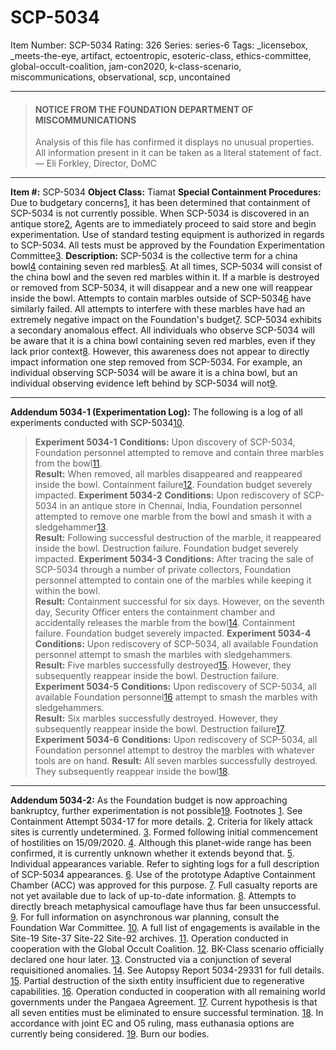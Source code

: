 # SCP-5034
Item Number: SCP-5034
Rating: 326
Series: series-6
Tags: _licensebox, _meets-the-eye, artifact, ectoentropic, esoteric-class, ethics-committee, global-occult-coalition, jam-con2020, k-class-scenario, miscommunications, observational, scp, uncontained

---

> #### NOTICE FROM THE FOUNDATION DEPARTMENT OF MISCOMMUNICATIONS
> Analysis of this file has confirmed it displays no unusual properties. All information present in it can be taken as a literal statement of fact.
> — Eli Forkley, Director, DoMC
* * *
**Item #:** SCP-5034
**Object Class:** Tiamat
**Special Containment Procedures:** Due to budgetary concerns[1](javascript:;), it has been determined that containment of SCP-5034 is not currently possible. When SCP-5034 is discovered in an antique store[2](javascript:;), Agents are to immediately proceed to said store and begin experimentation.
Use of standard testing equipment is authorized in regards to SCP-5034. All tests must be approved by the Foundation Experimentation Committee[3](javascript:;).
**Description:** SCP-5034 is the collective term for a china bowl[4](javascript:;) containing seven red marbles[5](javascript:;).
At all times, SCP-5034 will consist of the china bowl and the seven red marbles within it. If a marble is destroyed or removed from SCP-5034, it will disappear and a new one will reappear inside the bowl. Attempts to contain marbles outside of SCP-5034[6](javascript:;) have similarly failed. All attempts to interfere with these marbles have had an extremely negative impact on the Foundation's budget[7](javascript:;).
SCP-5034 exhibits a secondary anomalous effect. All individuals who observe SCP-5034 will be aware that it is a china bowl containing seven red marbles, even if they lack prior context[8](javascript:;). However, this awareness does not appear to directly impact information one step removed from SCP-5034. For example, an individual observing SCP-5034 will be aware it is a china bowl, but an individual observing evidence left behind by SCP-5034 will not[9](javascript:;).
* * *
**Addendum 5034-1 (Experimentation Log):**
The following is a log of all experiments conducted with SCP-5034[10](javascript:;).
> **Experiment 5034-1**
> **Conditions:** Upon discovery of SCP-5034, Foundation personnel attempted to remove and contain three marbles from the bowl[11](javascript:;).  
>  **Result:** When removed, all marbles disappeared and reappeared inside the bowl. Containment failure[12](javascript:;). Foundation budget severely impacted.
> **Experiment 5034-2**
> **Conditions:** Upon rediscovery of SCP-5034 in an antique store in Chennai, India, Foundation personnel attempted to remove one marble from the bowl and smash it with a sledgehammer[13](javascript:;).  
>  **Result:** Following successful destruction of the marble, it reappeared inside the bowl. Destruction failure. Foundation budget severely impacted.
> **Experiment 5034-3**
> **Conditions:** After tracing the sale of SCP-5034 through a number of private collectors, Foundation personnel attempted to contain one of the marbles while keeping it within the bowl.  
>  **Result:** Containment successful for six days. However, on the seventh day, Security Officer enters the containment chamber and accidentally releases the marble from the bowl[14](javascript:;). Containment failure. Foundation budget severely impacted.
> **Experiment 5034-4**
> **Conditions:** Upon rediscovery of SCP-5034, all available Foundation personnel attempt to smash the marbles with sledgehammers.  
>  **Result:** Five marbles successfully destroyed[15](javascript:;). However, they subsequently reappear inside the bowl. Destruction failure.
> **Experiment 5034-5**
> **Conditions:** Upon rediscovery of SCP-5034, all available Foundation personnel[16](javascript:;) attempt to smash the marbles with sledgehammers.  
>  **Result:** Six marbles successfully destroyed. However, they subsequently reappear inside the bowl. Destruction failure[17](javascript:;).
> **Experiment 5034-6**
> **Conditions:** Upon rediscovery of SCP-5034, all Foundation personnel attempt to destroy the marbles with whatever tools are on hand.
> **Result:** All seven marbles successfully destroyed. They subsequently reappear inside the bowl[18](javascript:;).
* * *
**Addendum 5034-2:**
As the Foundation budget is now approaching bankruptcy, further experimentation is not possible[19](javascript:;).
Footnotes
[1](javascript:;). See Containment Attempt 5034-17 for more details.
[2](javascript:;). Criteria for likely attack sites is currently undetermined.
[3](javascript:;). Formed following initial commencement of hostilities on 15/09/2020.
[4](javascript:;). Although this planet-wide range has been confirmed, it is currently unknown whether it extends beyond that.
[5](javascript:;). Individual appearances variable. Refer to sighting logs for a full description of SCP-5034 appearances.
[6](javascript:;). Use of the prototype Adaptive Containment Chamber (ACC) was approved for this purpose.
[7](javascript:;). Full casualty reports are not yet available due to lack of up-to-date information.
[8](javascript:;). Attempts to directly breach metaphysical camouflage have thus far been unsuccessful.
[9](javascript:;). For full information on asynchronous war planning, consult the Foundation War Committee.
[10](javascript:;). A full list of engagements is available in the Site-19 Site-37 Site-22 Site-92 archives.
[11](javascript:;). Operation conducted in cooperation with the Global Occult Coalition.
[12](javascript:;). BK-Class scenario officially declared one hour later.
[13](javascript:;). Constructed via a conjunction of several requisitioned anomalies.
[14](javascript:;). See Autopsy Report 5034-29331 for full details.
[15](javascript:;). Partial destruction of the sixth entity insufficient due to regenerative capabilities.
[16](javascript:;). Operation conducted in cooperation with all remaining world governments under the Pangaea Agreement.
[17](javascript:;). Current hypothesis is that all seven entities must be eliminated to ensure successful termination.
[18](javascript:;). In accordance with joint EC and O5 ruling, mass euthanasia options are currently being considered.
[19](javascript:;). Burn our bodies.